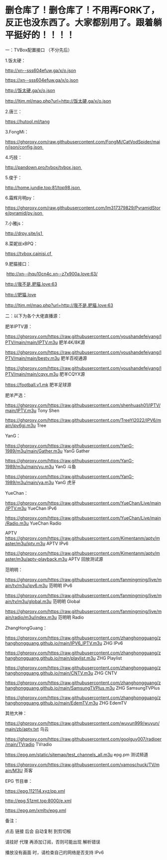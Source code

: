 # 删仓库了！删仓库了！不用再FORK了，反正也没东西了。大家都别用了。跟着躺平挺好的！！！！

一：TVBox配置接口  （不分先后） 
 

1.饭太硬：

http://xn--sss604efuw.ga/x/o.json

https://xn--sss604efuw.ga/x/o.json

http://饭太硬.ga/x/o.json 

http://ltjm.ml/mao.php?url=http://饭太硬.ga/x/o.json 

2.唐三： 

https://hutool.ml/tang


3.FongMi：

https://ghproxy.com/raw.githubusercontent.com/FongMi/CatVodSpider/main/json/config.json 


4.巧技：

http://pandown.pro/tvbox/tvbox.json 


5.俊于：

http://home.jundie.top:81/top98.json 


6.霜辉月明py：

https://ghproxy.com/raw.githubusercontent.com/lm317379829/PyramidStore/pyramid/py.json 



7.小雅js： 

http://drpy.site/js1 



8.菜妮丝xBPQ： 

https://tvbox.cainisi.cf 

9.肥猫接口：

 http://xn--ihqu10cn4c.xn--z7x900a.love:63/

http://我不是.肥猫.love:63

http://肥猫.love

http://ltjm.ml/mao.php?url=http://我不是.肥猫.love:63


二：以下为各个大佬直播源：

肥羊IPTV源：

https://ghproxy.com/https://raw.githubusercontent.com/youshandefeiyang/IPTV/main/main/IPTV.m3u    肥羊4K/8K源

https://ghproxy.com/https://raw.githubusercontent.com/youshandefeiyang/IPTV/main/main/bestv.m3u    肥羊百视通源

https://ghproxy.com/https://raw.githubusercontent.com/youshandefeiyang/IPTV/main/main/cqyx.m3u    肥羊CQYX源

https://football.v1.mk    肥羊足球源

肥羊严选：

https://ghproxy.com/https://raw.githubusercontent.com/shenhuash01/IPTV/main/IPTV.m3u    Tony Shen

https://ghproxy.com/https://raw.githubusercontent.com/TreeYI2022/IPV6/main/ipv6gj.m3u    Tree

YanG：

https://ghproxy.com/https://raw.githubusercontent.com/YanG-1989/m3u/main/Gather.m3u    YanG Gather

https://ghproxy.com/https://raw.githubusercontent.com/YanG-1989/m3u/main/yu.m3u    YanG 斗鱼

https://ghproxy.com/https://raw.githubusercontent.com/YanG-1989/m3u/main/ya.m3u    YanG 虎牙

YueChan：

https://ghproxy.com/https://raw.githubusercontent.com/YueChan/Live/main/IPTV.m3u    YueChan IPv6

https://ghproxy.com/https://raw.githubusercontent.com/YueChan/Live/main/Radio.m3u    YueChan Radio

APTV
https://ghproxy.com/https://raw.githubusercontent.com/Kimentanm/aptv/master/m3u/iptv.m3u    APTV IPv6

https://ghproxy.com/https://raw.githubusercontent.com/Kimentanm/aptv/master/m3u/aptv-playback.m3u    APTV 回放测试源

范明明：

https://ghproxy.com/https://raw.githubusercontent.com/fanmingming/live/main/tv/m3u/ipv6.m3u    范明明 IPv6

https://ghproxy.com/https://raw.githubusercontent.com/fanmingming/live/main/tv/m3u/global.m3u    范明明 Global

https://ghproxy.com/https://raw.githubusercontent.com/fanmingming/live/main/radio/m3u/index.m3u    范明明 Radio

ZhangHongGuang：

https://ghproxy.com/https://raw.githubusercontent.com/zhanghongguang/zhanghongguang.github.io/main/IPV6_IPTV.m3u    ZHG IPv6

https://ghproxy.com/https://raw.githubusercontent.com/zhanghongguang/zhanghongguang.github.io/main/playlist.m3u    ZHG Playlist

https://ghproxy.com/https://raw.githubusercontent.com/zhanghongguang/zhanghongguang.github.io/main/CNTV.m3u    ZHG CNTV

https://ghproxy.com/https://raw.githubusercontent.com/zhanghongguang/zhanghongguang.github.io/main/SamsungTVPlus.m3u    ZHG SamsungTVPlus

https://ghproxy.com/https://raw.githubusercontent.com/zhanghongguang/zhanghongguang.github.io/main/EdemTV.m3u    ZHG EdemTV

其他大神：

https://ghproxy.com/https://raw.githubusercontent.com/wuyun999/wuyun/main/zb/aptv.txt    乌云

https://ghproxy.com/https://raw.githubusercontent.com/goolguy007/radioer/main/TVradio    TVradio

https://epg.pm/static/sitemap/test_channels_all.m3u    epg.pm 测试频道

https://ghproxy.com/https://raw.githubusercontent.com/vamoschuck/TV/main/M3U    茶客

EPG 节目单：

https://epg.112114.xyz/pp.xml

http://epg.51zmt.top:8000/e.xml

https://epg.pm/xmltv/epg.xml

备注：

点击 链接 后会 自动复制 到剪切板

请挂好 代理 再添加订阅，否则可能出现 解析错误

播放没有画面 时，请检查自己的网络是否支持 IPv6



 
 
